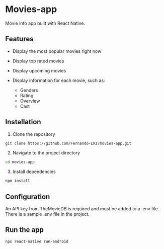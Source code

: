 # Movies-app
Movie info app built with React Native.

## Features
 * Display the most popular movies right now
 * Display top rated movies
 * Display upcoming movies
 * Display information for each movie, such as:
 
   - Genders
   - Rating
   - Overview
   - Cast
 
## Installation
1. Clone the repository
```bash
git clone https://github.com/Fernando-LRz/movies-app.git
``` 
2. Navigate to the project directory
```bash
cd movies-app
```
3. Install dependencies
```bash
npm install
```

## Configuration
An API key from TheMovieDB is required and must be added to a .env file. There is a sample .env file in the project.

## Run the app
```bash
npx react-native run-android
```